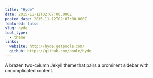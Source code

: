 ```yaml
---
title: "Hyde"
date: 2015-11-12T02:07:00.000Z
posted_date: 2015-11-12T02:07:00.000Z
featured: false
slug: hyde
tool_type: 
  - theme
links:
  website: http://hyde.getpoole.com/
  github: https://github.com/poole/hyde  
---
```

A brazen two-column Jekyll theme that pairs a prominent sidebar with uncomplicated content.




